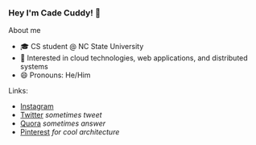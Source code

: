 ### Hey I'm Cade Cuddy! 👋

About me
- 🎓 CS student @ NC State University 
- 🔬 Interested in cloud technologies, web applications, and distributed systems
- 😄 Pronouns: He/Him

Links:
- [Instagram](https://www.instagram.com/cadecuddy/)
- [Twitter](twitter.com/cadecuddy) _sometimes tweet_
- [Quora](https://www.quora.com/profile/Cade-Cuddy) _sometimes answer_
- [Pinterest](https://www.pinterest.com/cadecuddy/) _for cool architecture_
